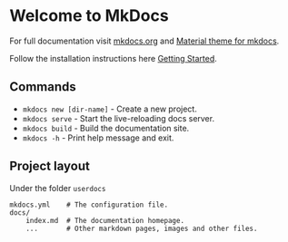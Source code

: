 # Welcome to MkDocs

For full documentation visit [mkdocs.org](https://www.mkdocs.org) and [Material theme for mkdocs](https://squidfunk.github.io/mkdocs-material/).

Follow the installation instructions here [Getting Started](https://squidfunk.github.io/mkdocs-material/getting-started/).

## Commands

* `mkdocs new [dir-name]` - Create a new project.
* `mkdocs serve` - Start the live-reloading docs server.
* `mkdocs build` - Build the documentation site.
* `mkdocs -h` - Print help message and exit.

## Project layout

Under the folder `userdocs`

    mkdocs.yml    # The configuration file.
    docs/
        index.md  # The documentation homepage.
        ...       # Other markdown pages, images and other files.
